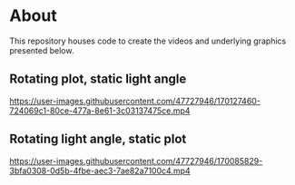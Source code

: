 # About

This repository houses code to create the videos and underlying graphics presented below. 

## Rotating plot, static light angle

https://user-images.githubusercontent.com/47727946/170127460-724069c1-80ce-477a-8e61-3c03137475ce.mp4

## Rotating light angle, static plot

https://user-images.githubusercontent.com/47727946/170085829-3bfa0308-0d5b-4fbe-aec3-7ae82a7100c4.mp4



